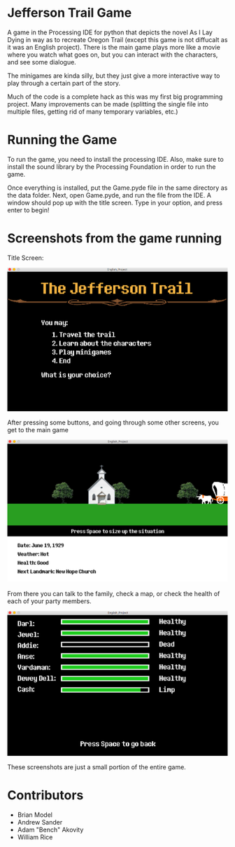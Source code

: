 # Jefferson Trail Game

A game in the Processing IDE for python that depicts the novel As I Lay Dying in way as to recreate Oregon Trail (except this game is not diffucalt as it was an English project). There is the main game plays more like a movie where you watch what goes on, but you can interact with the characters, and see some dialogue. 

The minigames are kinda silly, but they just give a more interactive way to play through a certain part of the story.

Much of the code is a complete hack as this was my first big programming project. Many improvements can be made (splitting the single file into multiple files, getting rid of many temporary variables, etc.)


# Running the Game
To run the game, you need to install the processing IDE. Also, make sure to install the sound library by the Processing Foundation in order to run the game.

Once everything is installed, put the Game.pyde file in the same directory as the data folder. Next, open Game.pyde, and run the file from the IDE. A window should pop up with the title screen. Type in your option, and press enter to begin!

# Screenshots from the game running

Title Screen:

![tilescreen](https://github.com/brianmodel/JeffersonTrailGame/blob/master/img/Screen%20Shot%202018-03-12%20at%201.45.06%20PM.png?raw=true "Title Screen")

After pressing some buttons, and going through some other screens, you get to the main game

![main](https://github.com/brianmodel/JeffersonTrailGame/blob/master/img/Screen%20Shot%202018-03-12%20at%201.48.35%20PM.png?raw=true "Main Game")

From there you can talk to the family, check a map, or check the health of each of your party members.

![health](https://github.com/brianmodel/JeffersonTrailGame/blob/master/img/Screen%20Shot%202018-03-12%20at%201.48.22%20PM.png?raw=true "Health")

These screenshots are just a small portion of the entire game.

# Contributors
- Brian Model
- Andrew Sander
- Adam "Bench" Akovity
- William Rice
